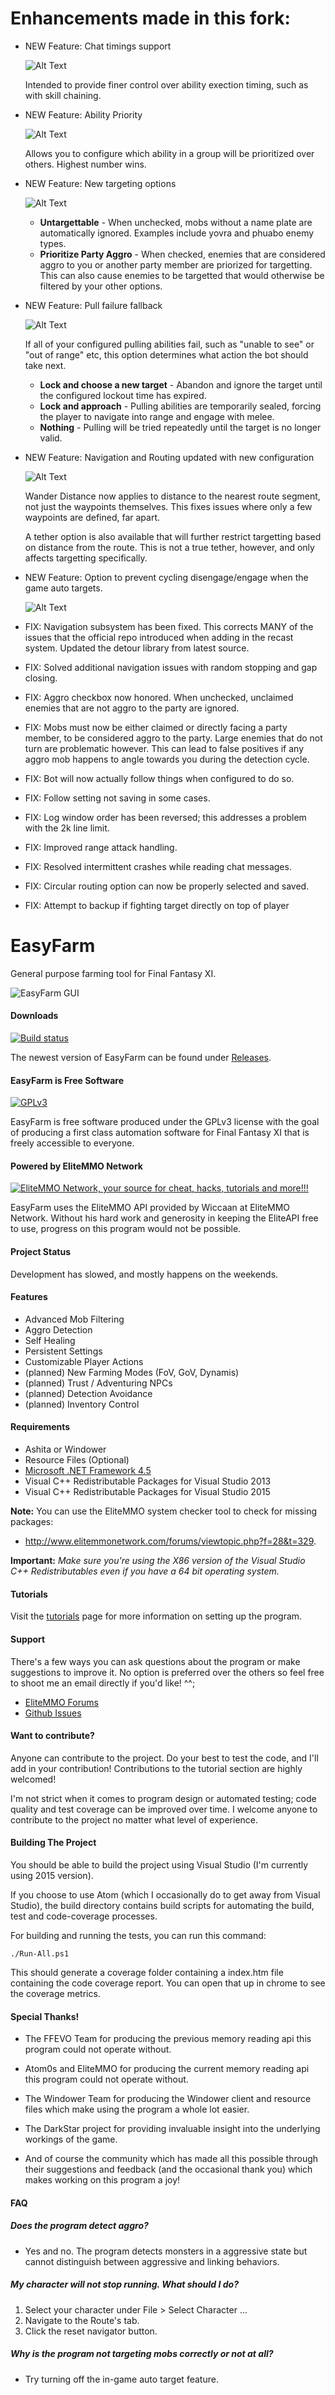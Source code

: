 # Enhancements made in this fork:
- NEW Feature: Chat timings support

    ![Alt Text](/.github/images/chat-timing.png)

    Intended to provide finer control over ability exection timing, such as with skill chaining.
- NEW Feature: Ability Priority

    ![Alt Text](/.github/images/ability-priority.png)

    Allows you to configure which ability in a group will be prioritized over others. Highest number wins.
- NEW Feature: New targeting options

    ![Alt Text](/.github/images/targeting.png)

    - **Untargettable** - When unchecked, mobs without a name plate are automatically ignored. Examples include yovra and phuabo enemy types.
    - **Prioritize Party Aggro** - When checked, enemies that are considered aggro to you or another party member are priorized for targetting. This can also cause enemies to be targetted that would otherwise be filtered by your other options.
- NEW Feature: Pull failure fallback

    ![Alt Text](/.github/images/pull-fallback.png)

    If all of your configured pulling abilities fail, such as "unable to see" or "out of range" etc, this option determines what action the bot should take next.

    - **Lock and choose a new target** - Abandon and ignore the target until the configured lockout time has expired.
    - **Lock and approach** - Pulling abilities are temporarily sealed, forcing the player to navigate into range and engage with melee.
    - **Nothing** - Pulling will be tried repeatedly until the target is no longer valid.

- NEW Feature: Navigation and Routing updated with new configuration

    ![Alt Text](/.github/images/config-nav.png)

    Wander Distance now applies to distance to the nearest route segment, not just the waypoints themselves. This fixes issues where only a few waypoints are defined, far apart.

    A tether option is also available that will further restrict targetting based on distance from the route. This is not a true tether, however, and only affects targetting specifically.

- NEW Feature: Option to prevent cycling disengage/engage when the game auto targets.

    ![Alt Text](/.github/images/autotarget.png)
- FIX: Navigation subsystem has been fixed. This corrects MANY of the issues that the official repo introduced when adding in the recast system. Updated the detour library from latest source.
- FIX: Solved additional navigation issues with random stopping and gap closing.
- FIX: Aggro checkbox now honored. When unchecked, unclaimed enemies that are not aggro to the party are ignored.
- FIX: Mobs must now be either claimed or directly facing a party member, to be considered aggro to the party. Large enemies that do not turn are problematic however. This can lead to false positives if any aggro mob happens to angle towards you during the detection cycle.
- FIX: Bot will now actually follow things when configured to do so.
- FIX: Follow setting not saving in some cases.
- FIX: Log window order has been reversed; this addresses a problem with the 2k line limit.
- FIX: Improved range attack handling.
- FIX: Resolved intermittent crashes while reading chat messages.
- FIX: Circular routing option can now be properly selected and saved.
- FIX: Attempt to backup if fighting target directly on top of player

# EasyFarm
General purpose farming tool for Final Fantasy XI. 

![EasyFarm GUI](https://cloud.githubusercontent.com/assets/5349608/18617645/662f66d8-7da2-11e6-8039-af1f54a52dcb.png)

#### Downloads 
[![Build status](https://ci.appveyor.com/api/projects/status/6o73j4hrbk02xroq?svg=true)](https://ci.appveyor.com/project/Mykezero/easyfarm)

The newest version of EasyFarm can be found under [Releases](https://github.com/EasyFarm/EasyFarm/releases).

#### EasyFarm is Free Software
[![GPLv3](https://www.gnu.org/graphics/gplv3-127x51.png)](https://www.gnu.org/philosophy/free-sw.html)

EasyFarm is free software produced under the GPLv3 license with the goal of producing a first class automation software for Final Fantasy XI that is freely accessible to everyone. 

#### Powered by EliteMMO Network
[![EliteMMO Network, your source for cheat, hacks, tutorials and more!!!](https://www.elitemmonetwork.com/img/468_60_FFXI.gif)](http://www.elitemmonetwork.com)

EasyFarm uses the EliteMMO API provided by Wiccaan at EliteMMO Network. Without his hard work and generosity in keeping the EliteAPI free to use, progress on this program would not be possible. 

#### Project Status
Development has slowed, and mostly happens on the weekends.

#### Features
* Advanced Mob Filtering 
* Aggro Detection
* Self Healing
* Persistent Settings
* Customizable Player Actions
* (planned) New Farming Modes (FoV, GoV, Dynamis) 
* (planned) Trust / Adventuring NPCs
* (planned) Detection Avoidance
* (planned) Inventory Control 

#### Requirements
* Ashita or Windower
* Resource Files (Optional)
* [Microsoft .NET Framework 4.5](https://www.microsoft.com/en-US/Download/details.aspx?id=30653)
* Visual C++ Redistributable Packages for Visual Studio 2013  
* Visual C++ Redistributable Packages for Visual Studio 2015  

**Note:** You can use the EliteMMO system checker tool to check for missing packages:  
* http://www.elitemmonetwork.com/forums/viewtopic.php?f=28&t=329. 

**Important:** *Make sure you're using the X86 version of the Visual Studio C++ Redistributables even if you have a 64 bit operating system.*
    
#### Tutorials
Visit the [tutorials](https://github.com/EasyFarm/EasyFarm/wiki) page for more information on setting up the program. 

#### Support
There's a few ways you can ask questions about the program or make suggestions to improve it. No option is preferred over the others so feel free to shoot me an email directly if you'd like! ^^;
* [EliteMMO Forums](http://www.elitemmonetwork.com/forums/viewtopic.php?f=10&t=394&sid=8152260e9de28e6e0a8319cae7701bd0)
* [Github Issues](https://github.com/EasyFarm/EasyFarm/issues)

#### Want to contribute?
Anyone can contribute to the project. Do your best to test the code, and I'll add in your contribution! Contributions to the tutorial section are highly welcomed! 

I'm not strict when it comes to program design or automated testing; code quality and test coverage can be improved over time. I welcome anyone to contribute to the project no matter what level of experience.

#### Building The Project
You should be able to build the project using Visual Studio (I'm currently using 2015 version). 

If you choose to use Atom (which I occasionally do to get away from Visual Studio), the build directory contains build scripts for automating the build, test and code-coverage processes. 

For building and running the tests, you can run this command: 

`./Run-All.ps1`

This should generate a coverage folder containing a index.htm file containing the code coverage report. You can open that up in chrome to see the coverage metrics. 

#### Special Thanks!

* The FFEVO Team for producing the previous memory reading api this program could not operate without.

* Atom0s and EliteMMO for producing the current memory reading api this program could not operate without. 

* The Windower Team for producing the Windower client and resource files which make using the program a whole lot easier. 

* The DarkStar project for providing invaluable insight into the underlying workings of the game. 

* And of course the community which has made all this possible through their suggestions and feedback (and the occasional thank you) which makes working on this program a joy! 

#### FAQ

##### Does the program detect aggro?
* Yes and no. The program detects monsters in a aggressive state but cannot distinguish between aggressive and linking behaviors. 

##### My character will not stop running. What should I do?
1. Select your character under File > Select Character ...
1. Navigate to the Route's tab. 
2. Click the reset navigator button. 

##### Why is the program not targeting mobs correctly or not at all?
* Try turning off the in-game auto target feature.
